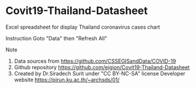 # Covit19-Thailand-Datasheet
Excel spreadsheet for display Thailand coronavirus cases chart

Instruction
Goto "Data" then "Refresh All"

Note
1. Data sources from  https://github.com/CSSEGISandData/COVID-19
2. Github repository https://github.com/eigion/Covit19-Thailand-Datasheet
3. Created by Dr.Siradech Surit under "CC BY-NC-SA" license
   Developer website https://pirun.ku.ac.th/~archsds/01/
